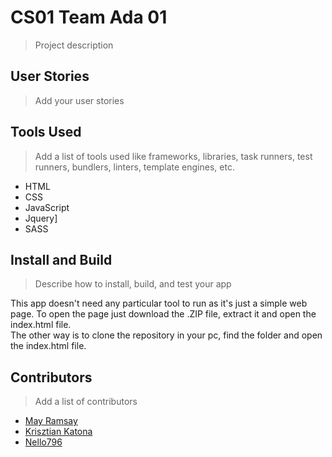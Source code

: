 # CS01 Team Ada 01

> Project description

## User Stories

> Add your user stories

## Tools Used

> Add a list of tools used like frameworks, libraries, task runners, test runners, bundlers, linters, template engines, etc.

- HTML
- CSS
- JavaScript
- Jquery]
- SASS

## Install and Build

> Describe how to install, build, and test your app

  This app doesn't need any particular tool to run as it's just a simple web page.
  To open the page just download the .ZIP file, extract it and open the index.html file.  
  The other way is to clone the repository in your pc, find the folder and open the index.html file.

## Contributors

> Add a list of contributors

- [May Ramsay](https://github.com/mayramsay)
- [Krisztian Katona](https://github.com/KatonaCsaba)
- [Nello796](https://github.com/Nello796)


